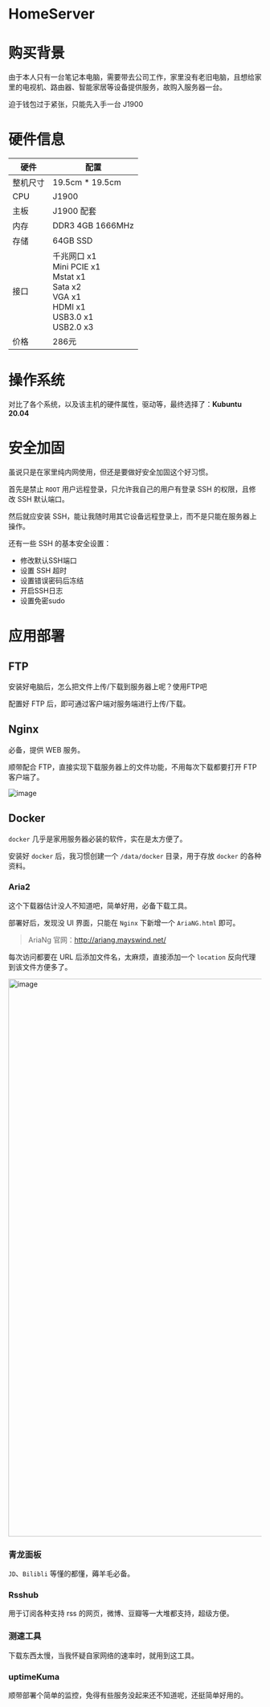 # HomeServer

# 购买背景

由于本人只有一台笔记本电脑，需要带去公司工作，家里没有老旧电脑，且想给家里的电视机、路由器、智能家居等设备提供服务，故购入服务器一台。

迫于钱包过于紧张，只能先入手一台 J1900

# 硬件信息

| 硬件     | 配置                                                         |
| -------- | ------------------------------------------------------------ |
| 整机尺寸 | 19.5cm * 19.5cm                                              |
| CPU      | J1900                                                        |
| 主板     | J1900 配套                                                   |
| 内存     | DDR3 4GB 1666MHz                                             |
| 存储     | 64GB SSD                                                     |
| 接口     | 千兆网口 x1<br />Mini PCIE x1<br />Mstat x1<br />Sata x2<br />VGA x1<br />HDMI x1<br />USB3.0 x1<br />USB2.0 x3 |
| 价格     | 286元                                                        |

# 操作系统

对比了各个系统，以及该主机的硬件属性，驱动等，最终选择了：**Kubuntu 20.04**

# 安全加固

虽说只是在家里纯内网使用，但还是要做好安全加固这个好习惯。

首先是禁止 `ROOT` 用户远程登录，只允许我自己的用户有登录 SSH 的权限，且修改 SSH 默认端口。

然后就应安装 SSH，能让我随时用其它设备远程登录上，而不是只能在服务器上操作。

还有一些 SSH 的基本安全设置：

- 修改默认SSH端口
- 设置 SSH 超时
- 设置错误密码后冻结
- 开启SSH日志
- 设置免密sudo

# 应用部署

## FTP

安装好电脑后，怎么把文件上传/下载到服务器上呢？使用FTP吧

配置好 FTP 后，即可通过客户端对服务端进行上传/下载。

## Nginx

必备，提供 WEB 服务。

顺带配合 FTP，直接实现下载服务器上的文件功能，不用每次下载都要打开 FTP 客户端了。

![image](https://user-images.githubusercontent.com/50611800/191492709-91a507a3-48f2-41d1-8971-4f2d65db257b.png)


## Docker

`docker` 几乎是家用服务器必装的软件，实在是太方便了。

安装好 `docker` 后，我习惯创建一个 `/data/docker` 目录，用于存放 `docker` 的各种资料。

### Aria2

这个下载器估计没人不知道吧，简单好用，必备下载工具。

部署好后，发现没 UI 界面，只能在 `Nginx` 下新增一个 `AriaNG.html` 即可。

> AriaNg 官网：http://ariang.mayswind.net/

每次访问都要在 URL 后添加文件名，太麻烦，直接添加一个 `location` 反向代理到该文件方便多了。

<img width="1110" alt="image" src="https://user-images.githubusercontent.com/50611800/191655932-36b82256-eeb9-4553-aa01-a70177bab6c8.png">


### 青龙面板

`JD`、`Bilibli` 等懂的都懂，薅羊毛必备。

### Rsshub

用于订阅各种支持 rss 的网页，微博、豆瓣等一大堆都支持，超级方便。

### 测速工具

下载东西太慢，当我怀疑自家网络的速率时，就用到这工具。

### uptimeKuma

顺带部署个简单的监控，免得有些服务没起来还不知道呢，还挺简单好用的。


